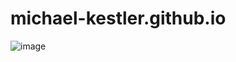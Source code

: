 # michael-kestler.github.io
![image](https://user-images.githubusercontent.com/101147302/187003438-2f03dc63-b541-4401-b257-80a81ce473e5.png)
